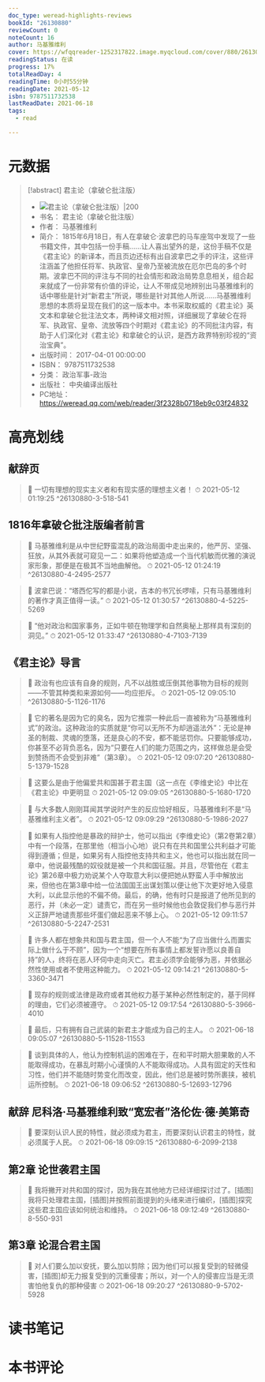 ```yaml
---
doc_type: weread-highlights-reviews
bookId: "26130880"
reviewCount: 0
noteCount: 16
author: 马基雅维利
cover: https://wfqqreader-1252317822.image.myqcloud.com/cover/880/26130880/t7_26130880.jpg
readingStatus: 在读
progress: 17%
totalReadDay: 4
readingTime: 0小时55分钟
readingDate: 2021-05-12
isbn: 9787511732538
lastReadDate: 2021-06-18
tags:
  - read

---
```

# 元数据
> [!abstract] 君主论（拿破仑批注版）
> - ![ 君主论（拿破仑批注版）|200](https://wfqqreader-1252317822.image.myqcloud.com/cover/880/26130880/t7_26130880.jpg)
> - 书名： 君主论（拿破仑批注版）
> - 作者： 马基雅维利
> - 简介： 1815年6月18日，有人在拿破仑·波拿巴的马车座驾中发现了一些书籍文件，其中包括一份手稿……让人喜出望外的是，这份手稿不仅是《君主论》的新译本，而且页边还标有出自波拿巴之手的评注，这些评注涵盖了他担任将军、执政官、皇帝乃至被流放在厄尔巴岛的多个时期。波拿巴不同的评注与不同的社会情形和政治局势息息相关，组合起来就成了一份非常有价值的评论，让人不带成见地辨别出马基雅维利的话中哪些是针对“新君主”所说，哪些是针对其他人所说……马基雅维利思想的本质将呈现在我们的这一版本中。本书采取权威的《君主论》英文本和拿破仑批注法文本，两种译文相对照，详细展现了拿破仑在将军、执政官、皇帝、流放等四个时期对《君主论》的不同批注内容，有助于人们深化对《君主论》和拿破仑的认识，是西方政界特别珍视的“资治宝典”。
> - 出版时间： 2017-04-01 00:00:00
> - ISBN： 9787511732538
> - 分类： 政治军事-政治
> - 出版社： 中央编译出版社
> - PC地址：https://weread.qq.com/web/reader/3f2328b0718eb9c03f24832

# 高亮划线

## 献辞页

> 📌 一切有理想的现实主义者和有现实感的理想主义者！ 
> ⏱ 2021-05-12 01:19:25 ^26130880-3-518-541

## 1816年拿破仑批注版编者前言

> 📌 马基雅维利是从中世纪野蛮混乱的政治局面中走出来的，他严厉、坚强、狂放，从其外表就可窥见一二：如果将他塑造成一个当代机敏而优雅的演说家形象，那便是在极其不当地曲解他。 
> ⏱ 2021-05-12 01:24:19 ^26130880-4-2495-2577

> 📌 波拿巴说：“塔西佗写的都是小说，吉本的书冗长啰嗦，只有马基雅维利的著作才真正值得一读。” 
> ⏱ 2021-05-12 01:30:57 ^26130880-4-5225-5269

> 📌 “他对政治和国家事务，正如牛顿在物理学和自然奥秘上那样具有深刻的洞见。” 
> ⏱ 2021-05-12 01:33:47 ^26130880-4-7103-7139

## 《君主论》导言

> 📌 政治有也应该有自身的规则，凡不以战胜或压倒其他事物为目标的规则——不管其种类和来源如何——均应拒斥。 
> ⏱ 2021-05-12 09:05:10 ^26130880-5-1126-1176

> 📌 它的著名是因为它的臭名，因为它推崇一种此后一直被称为“马基雅维利式”的政治。这种政治的实质就是“你可以无所不为却逍遥法外”：无论是神圣的制裁、灵魂的堕落，还是良心的不安，都不能惩罚你。只要能够成功，你甚至不必背负恶名，因为“只要在人们的能力范围之内，这样做总是会受到赞扬而不会受到非难”（第3章）。 
> ⏱ 2021-05-12 09:07:20 ^26130880-5-1379-1528

> 📌 这要么是由于他偏爱共和国甚于君主国（这一点在《李维史论》中比在《君主论》中更明显 
> ⏱ 2021-05-12 09:09:05 ^26130880-5-1680-1720

> 📌 与大多数人刚刚耳闻其学说时产生的反应恰好相反，马基雅维利不是“马基雅维利主义者”。 
> ⏱ 2021-05-12 09:09:29 ^26130880-5-1986-2027

> 📌 如果有人指控他是暴政的辩护士，他可以指出《李维史论》（第2卷第2章）中有一个段落，在那里他（相当小心地）说只有在共和国里公共利益才可能得到遵循；但是，如果另有人指控他支持共和主义，他也可以指出就在同一章中，他说最残酷的奴役就是被一个共和国征服。并且，尽管他在《君主论》第26章中极力劝说某个人夺取意大利以便把她从野蛮人手中解放出来，但他也在第3章中给一位法国国王出谋划策以便让他下次更好地入侵意大利，以此显示他的不偏不倚。最后，的确，他有时只是报道了他所见到的恶行，并（未必一定）谴责它，而在另一些时候他也会敦促我们参与恶行并义正辞严地谴责那些坏蛋们做起恶来不够上心。 
> ⏱ 2021-05-12 09:11:57 ^26130880-5-2247-2531

> 📌 许多人都在想象共和国与君主国，但一个人不能“为了应当做什么而置实际上做什么于不顾”，因为一个“想要在所有事情上都发誓许愿以良善自持”的人，终将在恶人环伺中走向灭亡。君主必须学会能够为恶，并依据必然性使用或者不使用这种能力。 
> ⏱ 2021-05-12 09:14:21 ^26130880-5-3360-3471

> 📌 现存的规则或法律是政府或者其他权力基于某种必然性制定的，基于同样的理由，它们必须被遵守。 
> ⏱ 2021-05-12 09:17:54 ^26130880-5-3966-4010

> 📌 最后，只有拥有自己武装的新君主才能成为自己的主人。 
> ⏱ 2021-06-18 09:05:07 ^26130880-5-11528-11553

> 📌 谈到具体的人，他认为控制机运的困难在于，在和平时期大胆果敢的人不能取得成功，在暴乱时期小心谨慎的人不能取得成功。人具有固定的天性和习性，他们并不能随时势变化而改变，因此，他们总是被时势所裹挟，被机运所控制。 
> ⏱ 2021-06-18 09:06:52 ^26130880-5-12693-12796

## 献辞 尼科洛·马基雅维利致“宽宏者”洛伦佐·德·美第奇

> 📌 要深刻认识人民的特性，就必须成为君主，而要深刻认识君主的特性，就必须属于人民。 
> ⏱ 2021-06-18 09:09:15 ^26130880-6-2099-2138

## 第2章 论世袭君主国

> 📌 我将撇开对共和国的探讨，因为我在其他地方已经详细探讨过了。[插图]我将只处理君主国，[插图]并按照前面提到的头绪来进行编织，[插图]探究这些君主国应该如何统治和维持。 
> ⏱ 2021-06-18 09:12:49 ^26130880-8-550-931

## 第3章 论混合君主国

> 📌 对人们要么加以安抚，要么加以剪除；因为他们可以报复受到的轻微侵害，[插图]却无力报复受到的沉重侵害；所以，对一个人的侵害应当是无须害怕他复仇的那种侵害 
> ⏱ 2021-06-18 09:20:27 ^26130880-9-5702-5928

# 读书笔记

# 本书评论

